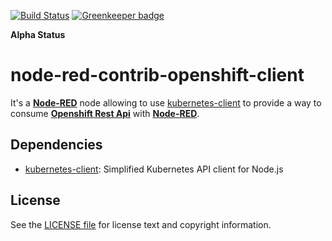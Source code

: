 [![Build Status](https://dev.azure.com/ymedlop/node-red-contrib/_apis/build/status/ymedlop.node-red-contrib-openshift-client?branchName=master)](https://dev.azure.com/ymedlop/node-red-contrib/_build/latest?definitionId=5&branchName=master) [![Greenkeeper badge](https://badges.greenkeeper.io/ymedlop/node-red-contrib-openshift-client.svg)](https://greenkeeper.io/)

**Alpha Status**

node-red-contrib-openshift-client
===================

It's  a [**Node-RED**](http://nodered.org/) node allowing to use [kubernetes-client](https://github.com/godaddy/kubernetes-client) to provide a way to consume [**Openshift Rest Api**](https://docs.openshift.com/container-platform/3.7/rest_api/index.html) with [**Node-RED**](http://nodered.org/).

## Dependencies

* [kubernetes-client](https://github.com/godaddy/kubernetes-client): Simplified Kubernetes API client for Node.js

License
-------

See the [LICENSE file](LICENSE) for license text and copyright information.
